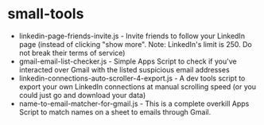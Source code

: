 # small-tools
- linkedin-page-friends-invite.js - Invite friends to follow your LinkedIn page (instead of clicking "show more". Note: LinkedIn's limit is 250. Do not break their terms of service)
- gmail-email-list-checker.js - Simple Apps Script to check if you've interacted over Gmail with the listed suspicious email addresses
- linkedin-connections-auto-scroller-4-export.js - A dev tools script to export your own LinkedIn connections at manual scrolling speed (or you could just go and download your data)
- name-to-email-matcher-for-gmail.js - This is a complete overkill Apps Script to match names on a sheet to emails through Gmail.
